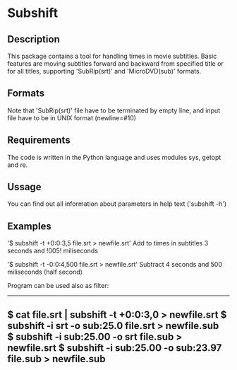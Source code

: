 Subshift
========

Description
-----------
This package contains a tool for handling times in movie subtitles.
Basic features are moving subtitles forward and backward from specified title 
or for all titles, supporting 'SubRip(srt)' and 'MicroDVD(sub)' formats.

Formats
-------
Note that 'SubRip(srt)' file have to be terminated by empty line, 
and input file have to be in UNIX format (newline=#10)

Requirements
------------
The code is written in the Python language and uses 
modules sys, getopt and re.

Ussage
------
You can find out all information about parameters 
in help text ('subshift -h')

Examples
--------
'$ subshift -t +0:0:3,5 file.srt > newfile.srt'
Add to times in subtitles 3 seconds and !005! miliseconds

'$ subshift -t -0:0:4,500 file.srt > newfile.srt'
Subtract 4 seconds and 500 miliseconds (half second)

Program can be used also as filter:

---------------------------------------------------
$ cat file.srt | subshift -t +0:0:3,0 > newfile.srt	
$ subshift -i srt -o sub:25.0 file.srt > newfile.sub	
$ subshift -i sub:25.00 -o srt file.sub > newfile.srt
$ subshift -i sub:25.00 -o sub:23.97 file.sub > newfile.sub
---------------------------------------------------
